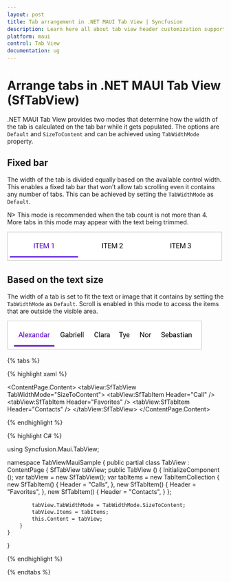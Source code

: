 ```yaml
---
layout: post
title: Tab arrangement in .NET MAUI Tab View | Syncfusion
description: Learn here all about tab view header customization support in Syncfusion .NET MAUI Tab View (SfTabView) control and more.
platform: maui
control: Tab View
documentation: ug
---
```


# Arrange tabs in .NET MAUI Tab View (SfTabView)

.NET MAUI Tab View provides two modes that determine how the width of the tab is calculated on the tab bar while it gets populated. The options are `Default` and `SizeToContent` and can be achieved using `TabWidthMode` property.

## Fixed bar

The width of the tab is divided equally based on the available control width. This enables a fixed tab bar that won’t allow tab scrolling even it contains any number of tabs. This can be achieved by setting the `TabWidthMode` as `Default`.

N> This mode is recommended when the tab count is not more than 4. More tabs in this mode may appear with the text being trimmed.

![Tab Width Mode Default](images/Tab-Width-Mode-Default.png)

## Based on the text size

The width of a tab is set to fit the text or image that it contains by setting the `TabWidthMode` as `Default`. Scroll is enabled in this mode to access the items that are outside the visible area.

![Tab Width Mode Size to fit](images/Tab-Width-Mode-SizeToFit.png) 

{% tabs %}

{% highlight xaml %}

<ContentPage xmlns="http://schemas.microsoft.com/dotnet/2021/maui"
             xmlns:x="http://schemas.microsoft.com/winfx/2009/xaml"
             x:Class="TabViewMauiSample.MainPage"
             xmlns:tabView="http://schemas.syncfusion.com/maui"
             BackgroundColor="{DynamicResource SecondaryColor}">
    <ContentPage.Content>
        <tabView:SfTabView TabWidthMode="SizeToContent">
                    <tabView:SfTabItem Header="Call" />
                    <tabView:SfTabItem Header="Favorites" />
                    <tabView:SfTabItem Header="Contacts" />
        </tabView:SfTabView>
    </ContentPage.Content>
</ContentPage>

{% endhighlight %}

{% highlight C# %}

using Syncfusion.Maui.TabView;

namespace TabViewMauiSample
{
	public partial class TabView : ContentPage
	{
        SfTabView tabView;
		public TabView ()
		{
			InitializeComponent ();
            var tabView = new SfTabView();
            var tabItems = new TabItemCollection
            {
                new SfTabItem()
                {
                    Header = "Calls",
                },
                new SfTabItem()
                {
                    Header = "Favorites",
                },
                new SfTabItem()
                {
                    Header = "Contacts",
                }
            };

            tabView.TabWidthMode = TabWidthMode.SizeToContent;
            tabView.Items = tabItems;
            this.Content = tabView;
		}
	}
}

{% endhighlight %}

{% endtabs %}
